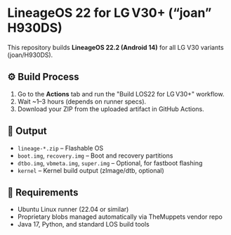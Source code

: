 # LineageOS 22 for LG V30+ (“joan” H930DS)

This repository builds **LineageOS 22.2 (Android 14)** for all LG V30 variants (joan/H930DS).

## ⚙️ Build Process

1. Go to the **Actions** tab and run the "Build LOS22 for LG V30+" workflow.
2. Wait ~1–3 hours (depends on runner specs).
3. Download your ZIP from the uploaded artifact in GitHub Actions.

## 🧩 Output

- `lineage-*.zip` – Flashable OS
- `boot.img`, `recovery.img` – Boot and recovery partitions
- `dtbo.img`, `vbmeta.img`, `super.img` – Optional, for fastboot flashing
- `kernel` – Kernel build output (zImage/dtb, optional)

## 🔧 Requirements

- Ubuntu Linux runner (22.04 or similar)
- Proprietary blobs managed automatically via TheMuppets vendor repo
- Java 17, Python, and standard LOS build tools
